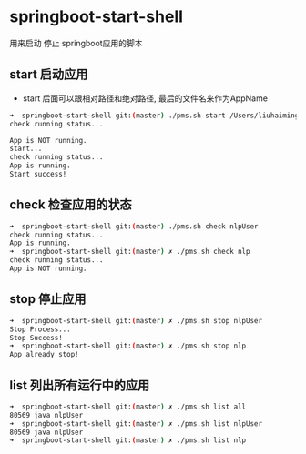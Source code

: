 # springboot-start-shell
用来启动 停止 springboot应用的脚本

## start 启动应用

* start 后面可以跟相对路径和绝对路径, 最后的文件名来作为AppName

``` sh
➜  springboot-start-shell git:(master) ./pms.sh start /Users/liuhaiming/Documents/workspace/raventech/code/nlp/nlp-user/target/nlpUser.jar
check running status...

App is NOT running.
start...
check running status...
App is running.
Start success!
```

## check 检查应用的状态

``` sh
➜  springboot-start-shell git:(master) ./pms.sh check nlpUser
check running status...
App is running.
➜  springboot-start-shell git:(master) ✗ ./pms.sh check nlp
check running status...
App is NOT running.
```

## stop 停止应用

``` sh
➜  springboot-start-shell git:(master) ✗ ./pms.sh stop nlpUser
Stop Process...
Stop Success!
➜  springboot-start-shell git:(master) ✗ ./pms.sh stop nlp
App already stop!
```

## list 列出所有运行中的应用

``` sh
➜  springboot-start-shell git:(master) ✗ ./pms.sh list all
80569 java nlpUser
➜  springboot-start-shell git:(master) ✗ ./pms.sh list nlpUser
80569 java nlpUser
➜  springboot-start-shell git:(master) ✗ ./pms.sh list nlp

```
